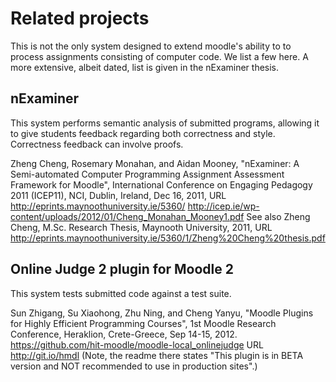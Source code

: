 Related projects
================

This is not the only system designed to extend moodle's ability to to process assignments consisting of computer code. We list a few here. A more extensive, albeit dated, list is given in the nExaminer thesis.

nExaminer
---------

This system performs semantic analysis of submitted programs, allowing it to give students feedback regarding both correctness and style. Correctness feedback can involve proofs.

Zheng Cheng, Rosemary Monahan, and Aidan Mooney, "nExaminer: A Semi-automated Computer Programming Assignment Assessment Framework for Moodle", International Conference on Engaging Pedagogy 2011 (ICEP11), NCI, Dublin, Ireland, Dec 16, 2011, URL http://eprints.maynoothuniversity.ie/5360/ http://icep.ie/wp-content/uploads/2012/01/Cheng_Monahan_Mooney1.pdf See also Zheng Cheng, M.Sc. Research Thesis, Maynooth University, 2011, URL http://eprints.maynoothuniversity.ie/5360/1/Zheng%20Cheng%20thesis.pdf

Online Judge 2 plugin for Moodle 2
----------------------------------

This system tests submitted code against a test suite.

Sun Zhigang, Su Xiaohong, Zhu Ning, and Cheng Yanyu, "Moodle Plugins for Highly Efficient Programming Courses", 1st Moodle Research Conference, Heraklion, Crete-Greece, Sep 14-15, 2012. https://github.com/hit-moodle/moodle-local_onlinejudge URL http://git.io/hmdl (Note, the readme there states "This plugin is in BETA version and NOT recommended to use in production sites".)
